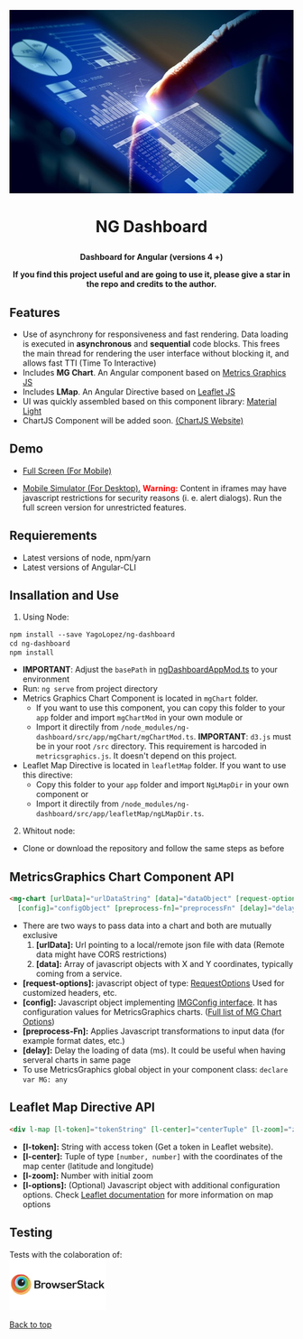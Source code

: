<p align="center"><img src="src/assets/img/about9.jpg" style="width: 580px; height: 325px"></p>

<h1><p align="center">NG Dashboard</p></h1>
<b><p align="center">Dashboard for Angular (versions 4 +)</p></b>

<p align="center">
<b>If you find this project useful and are going to use it, please give a star in the repo and credits to the author.</b>
</p>

## Features

- Use of asynchrony for responsiveness and fast rendering. Data loading is executed 
  in **asynchronous** and **sequential** code blocks. This frees the main thread for rendering the user interface 
  without blocking it, and allows fast TTI (Time To Interactive)
- Includes **MG Chart**. An Angular component based on <a href="http://metricsgraphicsjs.org" target="_blank">Metrics Graphics JS</a>
- Includes **LMap**. An Angular Directive based on <a href="http://leafletjs.com" target="_blank">Leaflet JS</a>
- UI was quickly assembled based on this component library: <a href="https://github.com/YagoLopez/material-light" target="_blank">Material Light</a>
- ChartJS Component will be added soon. <a href="http://www.chartjs.org/" target="_blank">(ChartJS Website)</a>

## Demo

- <a href="https://yagolopez.github.io/ng-dashboard/dist" target="_blank">Full Screen (For Mobile)</a>

- <a href="http://mobt.me/ZPt4" target="_blank">Mobile Simulator (For Desktop).</a>
<b style="color: red"> Warning:</b> Content in iframes may have javascript restrictions for
security reasons (i. e. alert dialogs). Run the full screen version for unrestricted features.


## Requierements

- Latest versions of node, npm/yarn
- Latest versions of Angular-CLI

## Insallation and Use

1. Using Node:

```shell
npm install --save YagoLopez/ng-dashboard
cd ng-dashboard
npm install
```
- <b>IMPORTANT</b>: Adjust the `basePath` in 
  <a href="https://github.com/YagoLopez/ng-dashboard/blob/master/src/app/ngDashboardAppMod.ts#L25" target="_blank">
  ngDashboardAppMod.ts</a> to your environment
- Run: `ng serve` from project directory
- Metrics Graphics Chart Component is located in `mgChart` folder.
  - If you want to use this component, you can copy this folder to your `app` folder and import `mgChartMod` 
  in your own module or 
  - Import it directily from `/node_modules/ng-dashboard/src/app/mgChart/mgChartMod.ts`. 
  <b>IMPORTANT</b>: `d3.js` must be in your root `/src` directory. This requirement is harcoded in `metricsgraphics.js`. 
  It doesn't depend on this project.
- Leaflet Map Directive is located in `leafletMap` folder. If you want to use this directive:
  - Copy this folder to your `app` folder and import `NgLMapDir` in your own component or 
  - Import it directily from `/node_modules/ng-dashboard/src/app/leafletMap/ngLMapDir.ts`.

2. Whitout node:
- Clone or download the repository and follow the same steps as before

## MetricsGraphics Chart Component API

```html
<mg-chart [urlData]="urlDataString" [data]="dataObject" [request-options]="requestOptionsObject" 
  [config]="configObject" [preprocess-fn]="preprocessFn" [delay]="delayNumber"></mg-chart>
```

- There are two ways to pass data into a chart and both are mutually exclusive
  1. <b>[urlData]:</b> Url pointing to a local/remote json file with data (Remote data might have CORS restrictions)
  2. <b>[data]:</b> Array of javascript objects with X and Y coordinates, typically coming from a service.
- <b>[request-options]:</b> javascript object of type: 
  <a href="https://angular.io/api/http/RequestOptions" target="_blank">RequestOptions</a> Used for customized headers, etc.
- <b>[config]:</b> Javascript object implementing 
  <a href="https://github.com/YagoLopez/ng-dashboard/blob/master/src/app/mgChart/mgConfigInterface.ts" target="_blank">
  IMGConfig interface</a>. It has configuration values for MetricsGraphics charts. 
  (<a href="https://github.com/mozilla/metrics-graphics/wiki/List-of-Options" target="_blank">Full list of MG Chart Options</a>)
- <b>[preprocess-Fn]:</b> Applies Javascript transformations to input data (for example format dates, etc.)
- <b>[delay]:</b> Delay the loading of data (ms). It could be useful when having serveral charts in same page
- To use MetricsGraphics global object in your component class: `declare var MG: any`

## Leaflet Map Directive API

```html
<div l-map [l-token]="tokenString" [l-center]="centerTuple" [l-zoom]="zoomNumber" [l-options]="optionsObject"></div>
```

- <b>[l-token]:</b> String with access token (Get a token in Leaflet website).
- <b>[l-center]:</b> Tuple of type `[number, number]` with the coordinates of the map center (latitude and longitude)
- <b>[l-zoom]:</b> Number with initial zoom
- <b>[l-options]:</b> (Optional) Javascript object with additional configuration options. Check 
<a href="http://leafletjs.com/reference-1.0.3.html" target="_blank">Leaflet documentation</a> 
for more information on map options

## Testing

<div>Tests with the colaboration of:</div>
<a href="https://www.browserstack.com/" target="_blank"><img src="browserstack-logo.png" height="90px"></a>

<a href="#">Back to top</a>
